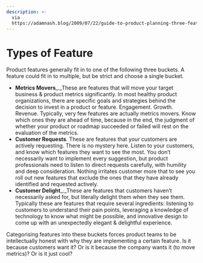 ```yaml
---
description: >-
  via
  https://adamnash.blog/2009/07/22/guide-to-product-planning-three-feature-buckets/
---
```


# Types of Feature

Product features generally fit in to one of the following three buckets. A feature could fit in to multiple, but be strict and choose a single bucket.

* **Metrics Movers**_._These are features that will move your target business & product metrics significantly.  In most healthy product organizations, there are specific goals and strategies behind the decision to invest in a product or feature.  Engagement.  Growth.  Revenue.  Typically, very few features are actually metrics movers.  Know which ones they are ahead of time, because in the end, the judgment of whether your product or roadmap succeeded or failed will rest on the evaluation of the metrics.
* **Customer Requests**_._ These are features that your customers are actively requesting.  There is no mystery here.  Listen to your customers, and know which features they want to see the most.  You don’t necessarily want to implement every suggestion, but product professionals need to listen to direct requests carefully, with humility and deep consideration.  Nothing irritates customer more that to see you roll out new features that exclude the ones that they have already identified and requested actively.
* **Customer Delight**_._These are features that customers haven’t necessarily asked for, but literally delight them when they see them.  Typically these are features that require several ingredients: listening to customers to understand their pain points, leveraging a knowledge of technology to know what might be possible, and innovative design to come up with an unexpectedly elegant & delightful experience.

Categorising features into these buckets forces product teams to be intellectually honest with why they are implementing a certain feature. Is it because customers want it? Or is it because the company wants it \(to move metrics\)? Or is it just cool?


